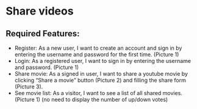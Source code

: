 # Share videos
## Required Features:
- Register: As a new user, I want to create an account and sign in by entering the username and password for the first time. (Picture 1)
- Login: As a registered user, I want to sign in by entering the username and password. (Picture 1)
- Share movie: As a signed in user, I want to share a youtube movie by clicking “Share a movie” button (Picture 2) and filling the share form (Picture 3).
- See movie list: As a visitor, I want to see a list of all shared movies. (Picture 1) (no need to display the number of up/down votes)
